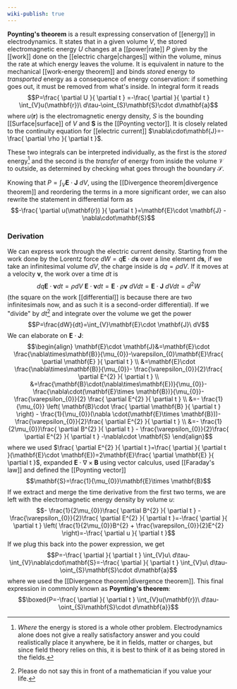 ```yaml
---
wiki-publish: true
---
```

**Poynting's theorem** is a result expressing conservation of [[energy]] in electrodynamics. It states that in a given volume $V$, the stored electromagnetic energy $U$ changes at a [[power|rate]] $P$ given by the [[work]] done on the [[electric charge|charges]] within the volume, minus the rate at which energy leaves the volume. It is equivalent in nature to the mechanical [[work-energy theorem]] and binds *stored* energy to *transported* energy as a consequence of energy conservation: if something goes out, it must be removed from what's inside. In integral form it reads
$$P=\frac{ \partial U }{ \partial t } =-\frac{ \partial  }{ \partial t } \int_{V}u(\mathbf{r})\ d\tau-\oint_{S}\mathbf{S}\cdot d\mathbf{a}$$
where $u(\mathbf{r})$ is the electromagnetic energy density, $S$ is the bounding [[Surface|surface]] of $V$ and $\mathbf{S}$ is the [[Poynting vector]]. It is closely related to the continuity equation for [[electric current]] $\nabla\cdot\mathbf{J}=-\frac{ \partial \rho }{ \partial t }$.

These two integrals can be interpreted individually, as the first is the *stored* energy[^1] and the second is the *transfer* of energy from inside the volume $\mathcal{V}$ to outside, as determined by checking what goes through the boundary $\mathcal{S}$.

Knowing that $P=\int_{V}\mathbf{E}\cdot \mathbf{J}\ dV$, using the [[Divergence theorem|divergence theorem]] and reordering the terms in a more significant order, we can also rewrite the statement in differential form as
$$-\frac{ \partial u(\mathbf{r}) }{ \partial t }=\mathbf{E}\cdot \mathbf{J} -\nabla\cdot\mathbf{S}$$
### Derivation
We can express work through the electric current density. Starting from the work done by the Lorentz force $dW=q\mathbf{E}\cdot d\mathbf{s}$ over a line element $d\mathbf{s}$, if we take an infinitesimal volume $dV$, the charge inside is $dq=\rho dV$. If it moves at a velocity $\mathbf{v}$, the work over a time $dt$ is
$$dq\mathbf{E}\cdot \mathbf{v}dt=\rho dV\ \mathbf{E}\cdot \mathbf{v}dt=\mathbf{E}\cdot \rho \mathbf{v}\ dVdt=\mathbf{E}\cdot \mathbf{J}\ dVdt=d^{2}W$$
(the square on the work [[differential]] is because there are two infinitesimals now, and as such it is a second-order differential). If we "divide" by $dt$[^2] and integrate over the volume we get the power
$$P=\frac{dW}{dt}=\int_{V}\mathbf{E}\cdot \mathbf{J}\ dV$$
We can elaborate on $\mathbf{E}\cdot \mathbf{J}$:
$$\begin{align}
\mathbf{E}\cdot \mathbf{J}&=\mathbf{E}\cdot \frac{\nabla\times\mathbf{B}}{\mu_{0}}-\varepsilon_{0}\mathbf{E}\frac{ \partial \mathbf{E} }{ \partial t } \\
&=\mathbf{E}\cdot \frac{\nabla\times\mathbf{B}}{\mu_{0}}- \frac{\varepsilon_{0}}{2}\frac{ \partial E^{2} }{ \partial t }  \\
&=\frac{\mathbf{B}\cdot(\nabla\times\mathbf{E})}{\mu_{0}}- \frac{\nabla\cdot(\mathbf{E}\times \mathbf{B})}{\mu_{0}}- \frac{\varepsilon_{0}}{2} \frac{ \partial E^{2} }{ \partial t }  \\
&=- \frac{1}{\mu_{0}} \left( \mathbf{B}\cdot \frac{ \partial \mathbf{B} }{ \partial t } \right) - \frac{1}{\mu_{0}}(\nabla \cdot(\mathbf{E}\times \mathbf{B}))- \frac{\varepsilon_{0}}{2}\frac{ \partial E^{2} }{ \partial t } \\
&=- \frac{1}{2\mu_{0}}\frac{ \partial B^{2} }{ \partial t } - \frac{\varepsilon_{0}}{2}\frac{ \partial E^{2} }{ \partial t } -\nabla\cdot \mathbf{S}
\end{align}$$
where we used $\frac{ \partial E^{2} }{ \partial t }=\frac{ \partial  }{ \partial t }(\mathbf{E}\cdot \mathbf{E})=2\mathbf{E}\frac{ \partial \mathbf{E} }{ \partial t }$, expanded $\mathbf{E}\cdot \nabla\times\mathbf{B}$ using vector calculus, used [[Faraday's law]] and defined the [[Poynting vector]]
$$\mathbf{S}=\frac{1}{\mu_{0}}\mathbf{E}\times \mathbf{B}$$
If we extract and merge the time derivative from the first two terms, we are left with the electromagnetic energy density by volume $u$:
$$- \frac{1}{2\mu_{0}}\frac{ \partial B^{2} }{ \partial t } - \frac{\varepsilon_{0}}{2}\frac{ \partial E^{2} }{ \partial t }=-\frac{ \partial  }{ \partial t } \left( \frac{1}{2\mu_{0}}B^{2} + \frac{\varepsilon_{0}}{2}E^{2} \right)=-\frac{ \partial u }{ \partial t }$$
If we plug this back into the power expression, we get
$$P=-\frac{ \partial  }{ \partial t } \int_{V}u\ d\tau-\int_{V}\nabla\cdot\mathbf{S}=-\frac{ \partial  }{ \partial t } \int_{V}u\ d\tau-\oint_{S}\mathbf{S}\cdot d\mathbf{a}$$
where we used the [[Divergence theorem|divergence theorem]]. This final expression in commonly known as **Poynting's theorem**:
$$\boxed{P=-\frac{ \partial  }{ \partial t } \int_{V}u(\mathbf{r})\ d\tau-\oint_{S}\mathbf{S}\cdot d\mathbf{a}}$$

[^1]: *Where* the energy is stored is a whole other problem. Electrodynamics alone does not give a really satisfactory answer and you could realistically place it anywhere, be it in fields, matter or charges, but since field theory relies on this, it is best to think of it as being stored in the fields.

[^2]: Please do not say this in front of a mathematician if you value your life.

